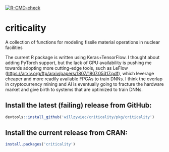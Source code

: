 [![R-CMD-check](https://github.com/willzywiec/criticality/workflows/R-CMD-check/badge.svg)](https://github.com/willzywiec/criticality/actions)

# criticality

A collection of functions for modeling fissile material operations in nuclear facilities  
  
The current R package is written using Keras+TensorFlow. I thought about adding PyTorch support, but the lack of GPU availability is pushing me towards adopting more cutting-edge tools, such as LeFlow (https://arxiv.org/ftp/arxiv/papers/1807/1807.05317.pdf), which leverage cheaper and more readily available FPGAs to train DNNs. I think the overlap in cryptocurrency mining and AI is eventually going to fracture the hardware market and give birth to systems that are optimized to train DNNs.

## Install the latest (failing) release from GitHub:  
```r
devtools::install_github('willzywiec/criticality/pkg/criticality')
```

## Install the current release from CRAN:  
```r
install.packages('criticality')
